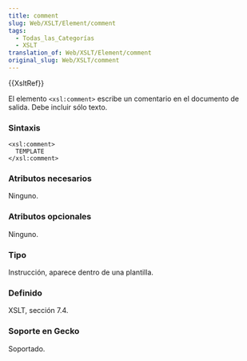 ```yaml
---
title: comment
slug: Web/XSLT/Element/comment
tags:
  - Todas_las_Categorías
  - XSLT
translation_of: Web/XSLT/Element/comment
original_slug: Web/XSLT/comment
---
```


{{XsltRef}}

El elemento `<xsl:comment>` escribe un comentario en el documento de salida. Debe incluir sólo texto.

### Sintaxis

```
<xsl:comment>
  TEMPLATE
</xsl:comment>
```

### Atributos necesarios

Ninguno.

### Atributos opcionales

Ninguno.

### Tipo

Instrucción, aparece dentro de una plantilla.

### Definido

XSLT, sección 7.4.

### Soporte en Gecko

Soportado.
